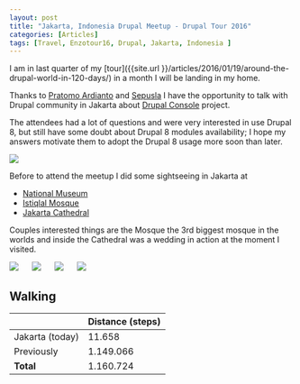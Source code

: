 ```yaml
---
layout: post
title: "Jakarta, Indonesia Drupal Meetup - Drupal Tour 2016"
categories: [Articles]
tags: [Travel, Enzotour16, Drupal, Jakarta, Indonesia ]
---
```

I am in last quarter of my [tour]({{site.url }}/articles/2016/01/19/around-the-drupal-world-in-120-days/) in a month I will be landing in my home.

Thanks to [Pratomo Ardianto](https://www.linkedin.com/in/ardnet) and [Sepusla](http://sepulsa.com) I have the opportunity to talk with Drupal community in Jakarta about [Drupal Console](http://drupalconsole.com) project.

The attendees had a lot of questions and were very interested in use Drupal 8, but still have some doubt about Drupal 8 modules availability; I hope my answers motivate them to adopt the Drupal 8 usage more soon than later.

<img style="margin-right: 20px;" src="{{site.url }}/assets/img/jakarta-drupal-meetup.jpg"/>

Before to attend the meetup I did some sightseeing in Jakarta at

- [National Museum](https://en.wikipedia.org/wiki/National_Museum_of_Indonesia)
- [Istiqlal Mosque](https://en.wikipedia.org/wiki/Istiqlal_Mosque,_Jakarta)
- [Jakarta Cathedral](https://en.wikipedia.org/wiki/Jakarta_Cathedral)

Couples interested things are the Mosque the 3rd biggest mosque in the worlds and inside the Cathedral was a wedding in action at the moment I visited.

<img style="margin-right: 20px;" src="{{site.url }}/assets/img/jakarta-national-museum.jpg"/>

<img style="margin-right: 20px;" src="{{site.url }}/assets/img/jakarta-istiqlal-mosque.jpg"/>

<img style="margin-right: 20px;" src="{{site.url }}/assets/img/jakarta-cathedral-1.jpg"/>

<img style="margin-right: 20px;" src="{{site.url }}/assets/img/jakarta-cathedral-2.jpg"/>

## Walking
|  | Distance (steps) |
|---|---|
| Jakarta (today) | 11.658 |
| Previously  | 1.149.066 |
| **Total**  | 1.160.724 |